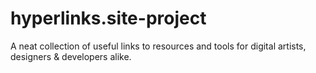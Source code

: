 # hyperlinks.site-project
A neat collection of useful links to resources and tools for digital artists, designers &amp; developers alike.

